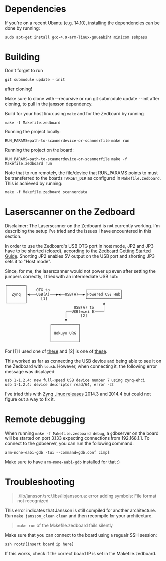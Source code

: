 # Dependencies

If you're on a recent Ubuntu (e.g. 14.10), installing the dependencies can be done by running:

    sudo apt-get install gcc-4.9-arm-linux-gnueabihf minicom sshpass

# Building

Don't forget to run

    git submodule update --init

after cloning!

Make sure to clone with --recursive or run git submodule update --init after cloning, to pull in the jansson dependency.

Build for your host linux using `make` and for the Zedboard by running

    make -f Makefile.zedboard

Running the project locally:

    RUN_PARAMS=path-to-scannerdevice-or-scannerfile make run

Running the project on the board:

    RUN_PARAMS=path-to-scannerdevice-or-scannerfile make -f Makefile.zedboard run

Note that to run remotely, the file/device that RUN_PARAMS points to must be transferred to the boards `TARGET_DIR` as configured in `Makefile.zedboard`. This is achieved by running:

	make -f Makefile.zedboard scannerdata


# Laserscanner on the Zedboard

Disclaimer: The Laserscanner on the Zedboard is not currently working. I'm describing the setup I've tried and the issues I have encountered in this section.

In order to use the Zedboard's USB OTG port in host mode, JP2 and JP3 have to be shorted (closed), according to [the Zedboard Getting Started Guide](http://zedboard.org/support/documentation/1521). Shorting JP2 enables 5V output on the USB port and shorting JP3 sets it to "Host mode".

Since, for me, the laserscanner would not power up even after setting the jumpers correctly, I tried with an intermediate USB hub:

    ┌────────┐                                           
    │        │    OTG to                ┌───────────────┐
    │  Zynq  │◀───USB(A)───▶◀──USB(A)──▶│Powered USB Hub│
    │        │      [1]                 └───────────────┘
    └────────┘                                  ▲        
                                   USB(A) to    │        
                               ┌──USB(mini-B)───┘        
                               │      [2]                
                               ▼                         
                        ┌────────────┐                   
                        │            │                   
                        │ Hokuyo URG │                   
                        │            │                   
                        └────────────┘                   

For [1] I used one of [these](http://www.amazon.com/Insten%C2%AE-Micro-USB-Adapter-Cable/dp/B005QX7KYU) and [2] is one of [these](http://www.amazon.com/Monoprice-1-5-Feet-Mini-B-Ferrite-105446/dp/B003L18RZU/). 

This worked as far as connecting the USB device and being able to see it on the Zedboard with `lsusb`. However, when connecting it, the following error message was displayed:

    usb 1-1.2.4: new full-speed USB device number 7 using zynq-ehci
    usb 1-1.2.4: device descriptor read/64, error -32

I've tried this with [Zynq Linux releases](http://www.wiki.xilinx.com/Zynq+Releases) 2014.3 and 2014.4 but could not figure out a way to fix it. 

# Remote debugging

When running `make -f Makefile.zedboard debug`, a gdbserver on the board will be started on port 3333 expecting connections from 192.168.1.1. To connect to the gdbserver, you can run the following command:

    arm-none-eabi-gdb -tui --command=gdb.conf cimpl

Make sure to have `arm-none-eabi-gdb` installed for that :)




# Troubleshooting

> ./lib/jansson/src/.libs/libjansson.a: error adding symbols: File format not recognized

This error indicates that Jansson is still compiled for another architecture. Run `make jansson_clean clean` and then recompile for your architecture.

> `make run` of the Makefile.zedboard fails silently

Make sure that you can connect to the board using a regualr SSH session:

    ssh root@[insert board ip here]

If this works, check if the correct board IP is set in the Makefile.zedboard.

